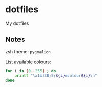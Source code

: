 # dotfiles

My dotfiles

## Notes
zsh theme: `pygmalion`

List available colours:

```bash
for i in {0..255} ; do
    printf "\x1b[38;5;${i}mcolour${i}\n"
done
```
